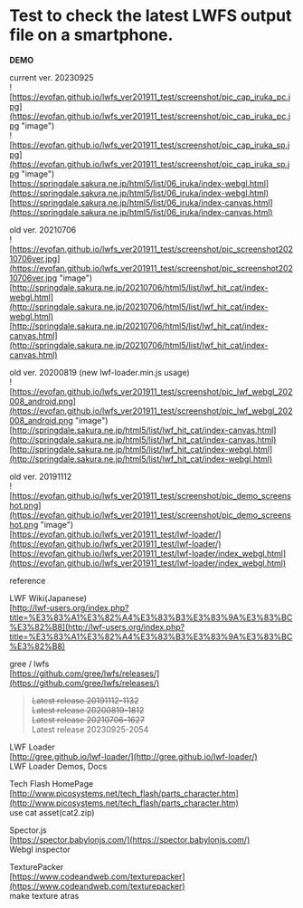 # Test to check the latest LWFS output file on a smartphone.

**DEMO**  

current ver. 20230925  
![https://evofan.github.io/lwfs_ver201911_test/screenshot/pic_cap_iruka_pc.jpg](https://evofan.github.io/lwfs_ver201911_test/screenshot/pic_cap_iruka_pc.jpg "image")  
![https://evofan.github.io/lwfs_ver201911_test/screenshot/pic_cap_iruka_sp.jpg](https://evofan.github.io/lwfs_ver201911_test/screenshot/pic_cap_iruka_sp.jpg "image")  
[https://springdale.sakura.ne.jp/html5/list/06_iruka/index-webgl.html](https://springdale.sakura.ne.jp/html5/list/06_iruka/index-webgl.html)  
[https://springdale.sakura.ne.jp/html5/list/06_iruka/index-canvas.html](https://springdale.sakura.ne.jp/html5/list/06_iruka/index-canvas.html)  

old ver. 20210706  
![https://evofan.github.io/lwfs_ver201911_test/screenshot/pic_screenshot20210706ver.jpg](https://evofan.github.io/lwfs_ver201911_test/screenshot/pic_screenshot20210706ver.jpg "image")  
[http://springdale.sakura.ne.jp/20210706/html5/list/lwf_hit_cat/index-webgl.html](http://springdale.sakura.ne.jp/20210706/html5/list/lwf_hit_cat/index-webgl.html)  
[http://springdale.sakura.ne.jp/20210706/html5/list/lwf_hit_cat/index-canvas.html](http://springdale.sakura.ne.jp/20210706/html5/list/lwf_hit_cat/index-canvas.html)  

old ver. 20200819 (new lwf-loader.min.js usage)  
![https://evofan.github.io/lwfs_ver201911_test/screenshot/pic_lwf_webgl_202008_android.png](https://evofan.github.io/lwfs_ver201911_test/screenshot/pic_lwf_webgl_202008_android.png "image")  
[http://springdale.sakura.ne.jp/html5/list/lwf_hit_cat/index-canvas.html](http://springdale.sakura.ne.jp/html5/list/lwf_hit_cat/index-canvas.html)  
[http://springdale.sakura.ne.jp/html5/list/lwf_hit_cat/index-webgl.html](http://springdale.sakura.ne.jp/html5/list/lwf_hit_cat/index-webgl.html)  

old ver. 20191112  
![https://evofan.github.io/lwfs_ver201911_test/screenshot/pic_demo_screenshot.png](https://evofan.github.io/lwfs_ver201911_test/screenshot/pic_demo_screenshot.png "image")  
[https://evofan.github.io/lwfs_ver201911_test/lwf-loader/](https://evofan.github.io/lwfs_ver201911_test/lwf-loader/)  
[https://evofan.github.io/lwfs_ver201911_test/lwf-loader/index_webgl.html](https://evofan.github.io/lwfs_ver201911_test/lwf-loader/index_webgl.html)  
  
  
reference  

LWF Wiki(Japanese)  
[http://lwf-users.org/index.php?title=%E3%83%A1%E3%82%A4%E3%83%B3%E3%83%9A%E3%83%BC%E3%82%B8](http://lwf-users.org/index.php?title=%E3%83%A1%E3%82%A4%E3%83%B3%E3%83%9A%E3%83%BC%E3%82%B8)  

gree / lwfs  
[https://github.com/gree/lwfs/releases/](https://github.com/gree/lwfs/releases/)  
>~~Latest release 20191112-1132~~  
>~~Latest release 20200819-1812~~  
>~~Latest release 20210706-1627~~  
>Latest release 20230925-2054  

LWF Loader   
[http://gree.github.io/lwf-loader/](http://gree.github.io/lwf-loader/)  
LWF Loader Demos, Docs  

Tech Flash HomePage  
[http://www.picosystems.net/tech_flash/parts_character.htm](http://www.picosystems.net/tech_flash/parts_character.htm)  
use cat asset(cat2.zip)  

Spector.js  
[https://spector.babylonjs.com/](https://spector.babylonjs.com/)  
Webgl inspector  

TexturePacker  
[https://www.codeandweb.com/texturepacker](https://www.codeandweb.com/texturepacker)  
make texture atras  

